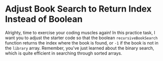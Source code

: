 # Adjust Book Search to Return Index Instead of Boolean

Alrighty, time to exercise your coding muscles again! In this practice task, I want you to adjust the starter code so that the boolean `recursiveBookSearch` function returns the index where the book is found, or `-1` if the book is not in the `library` array. Remember, you've just learned about the binary search, which is quite efficient in searching through sorted arrays.